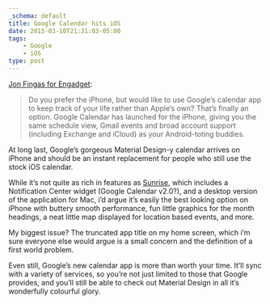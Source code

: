 ```yaml
---
_schema: default
title: Google Calendar hits iOS
date: 2015-03-10T21:31:03-05:00
tags:
    - Google
    - iOS
type: post
---
```

[Jon Fingas for Engadget](http://www.engadget.com/2015/03/10/google-calendar-for-iphone/):

> Do you prefer the iPhone, but would like to use Google’s calendar app to keep track of your life rather than Apple’s own? That’s finally an option. Google Calendar has launched for the iPhone, giving you the same schedule view, Gmail events and broad account support (including Exchange and iCloud) as your Android-toting buddies.

At long last, Google’s gorgeous Material Design-y calendar arrives on iPhone and should be an instant replacement for people who still use the stock iOS calendar.

While it’s not quite as rich in features as [Sunrise](http://en.wikipedia.org/wiki/Sunrise_Calendar), which includes a Notification Center widget (Google Calendar v2.0?), and a desktop version of the application for Mac, i’d argue it’s easily the best looking option on iPhone with buttery smooth performance, fun little graphics for the month headings, a neat little map displayed for location based events, and more.

My biggest issue? The truncated app title on my home screen, which i’m sure everyone else would argue is a small concern and the definition of a first world problem.

Even still, Google’s new calendar app is more than worth your time. It’ll sync with a variety of services, so you’re not just limited to those that Google provides, and you’ll still be able to check out Material Design in all it’s wonderfully colourful glory.